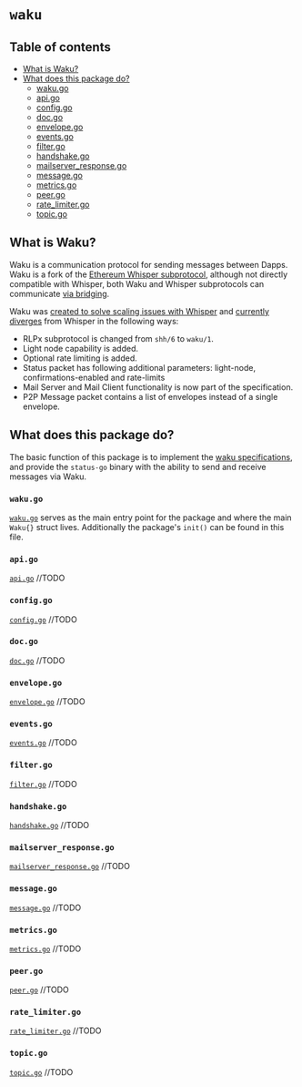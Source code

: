 # `waku`

## Table of contents

- [What is Waku?](#what-is-waku)
- [What does this package do?](#what-does-this-package-do)
  - [waku.go](#wakugo)
  - [api.go](#apigo)
  - [config.go](#configgo)
  - [doc.go](#docgo)
  - [envelope.go](#envelopego)
  - [events.go](#eventsgo)
  - [filter.go](#filtergo)
  - [handshake.go](#handshakego)
  - [mailserver_response.go](#mailserver_responsego)
  - [message.go](#messagego)
  - [metrics.go](#metricsgo)
  - [peer.go](#peergo)
  - [rate_limiter.go](#rate_limitergo)
  - [topic.go](#topicgo)

## What is Waku?

Waku is a communication protocol for sending messages between Dapps. Waku is a fork of the [Ethereum Whisper subprotocol](https://github.com/ethereum/wiki/wiki/Whisper), although not directly compatible with Whisper, both Waku and Whisper subprotocols can communicate [via bridging](https://github.com/vacp2p/specs/blob/master/specs/waku/waku-1.md#backwards-compatibility).

Waku was [created to solve scaling issues with Whisper](https://discuss.status.im/t/fixing-whisper-for-great-profit/1419) and [currently diverges](https://github.com/vacp2p/specs/blob/master/specs/waku/waku-1.md#differences-between-shh6-and-waku1) from Whisper in the following ways:

- RLPx subprotocol is changed from `shh/6` to `waku/1`.
- Light node capability is added.
- Optional rate limiting is added.
- Status packet has following additional parameters: light-node, confirmations-enabled and rate-limits
- Mail Server and Mail Client functionality is now part of the specification.
- P2P Message packet contains a list of envelopes instead of a single envelope.

## What does this package do? 

The basic function of this package is to implement the [waku specifications](https://github.com/vacp2p/specs/blob/master/specs/waku/waku-1.md), and provide the `status-go` binary with the ability to send and receive messages via Waku.

### `waku.go`

[`waku.go`](./waku.go) serves as the main entry point for the package and where the main `Waku{}` struct lives. Additionally the package's `init()` can be found in this file.

### `api.go`

[`api.go`](./api.go) //TODO

### `config.go`

[`config.go`](./config.go) //TODO

### `doc.go`

[`doc.go`](./doc.go) //TODO

### `envelope.go`

[`envelope.go`](./envelope.go) //TODO

### `events.go`

[`events.go`](./events.go) //TODO

### `filter.go`

[`filter.go`](./filter.go) //TODO

### `handshake.go`

[`handshake.go`](./handshake.go) //TODO

### `mailserver_response.go`

[`mailserver_response.go`](./mailserver_response.go) //TODO

### `message.go`

[`message.go`](./message.go) //TODO

### `metrics.go`

[`metrics.go`](./metrics.go) //TODO

### `peer.go`

[`peer.go`](./peer.go) //TODO

### `rate_limiter.go`

[`rate_limiter.go`](./rate_limiter.go) //TODO

### `topic.go`

[`topic.go`](./topic.go) //TODO
